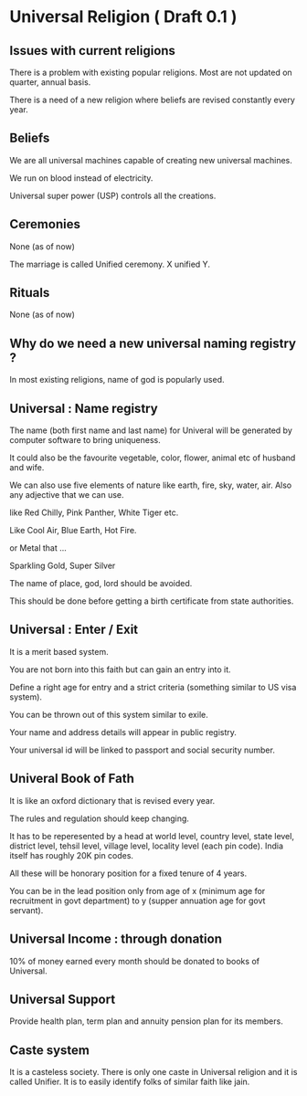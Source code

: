 # Universal Religion  ( Draft 0.1 )

## Issues with current religions

There is a problem with existing popular religions. Most are not updated on quarter, annual basis.

There is a need of a new religion where beliefs are revised constantly every year.

## Beliefs

We are all universal machines capable of creating new universal machines.

We run on blood instead of electricity.

Universal super power (USP) controls all the creations.

## Ceremonies
None (as of now)

The marriage is called Unified ceremony. X unified Y.

## Rituals
None (as of now)

## Why do we need a new universal naming registry ?

In most existing religions, name of god is popularly used.

## Universal : Name registry
The name (both first name and last name) for Univeral will be generated by computer software to bring uniqueness.

It could also be the favourite vegetable, color, flower, animal etc of husband and wife.

We can also use five elements of nature like earth, fire, sky, water, air. Also any adjective that we can use.

like Red Chilly, Pink Panther, White Tiger etc.

Like Cool Air, Blue Earth, Hot Fire.

or Metal that ...

Sparkling Gold, Super Silver

The name of place, god, lord should be avoided.

This should be done before getting a birth certificate from state authorities.

## Universal : Enter / Exit 
It is a merit based system.

You are not born into this faith but can gain an entry into it.

Define a right age for entry and a strict criteria (something similar to US visa system).

You can be thrown out of this system similar to exile.

Your name and address details will appear in public registry. 

Your universal id will be linked to passport and social security number.

## Univeral Book of Fath
It is like an oxford dictionary that is revised every year.

The rules and regulation should keep changing.

It has to be reperesented by a head at world level, country level, state level, district level, tehsil level, village level, locality level (each pin code). India itself has roughly 20K pin codes.

All these will be honorary position for a fixed tenure of 4 years.

You can be in the lead position only from age of x (minimum age for recruitment in govt department) to y (supper annuation age for govt servant).

## Universal Income : through donation
10% of money earned every month should be donated to books of Universal.

## Universal Support
Provide health plan, term plan and annuity pension plan for its members.

## Caste system

It is a casteless society. There is only one caste in Universal religion and it is called Unifier. 
It is to easily identify folks of similar faith like jain.





